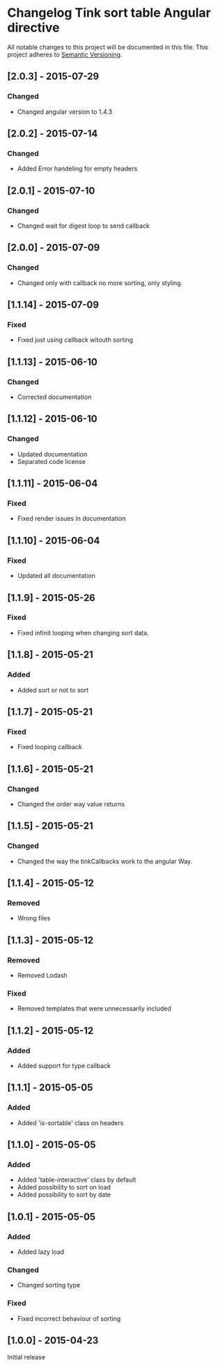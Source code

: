 # Changelog Tink sort table Angular directive

All notable changes to this project will be documented in this file.
This project adheres to [Semantic Versioning](http://semver.org/).

<!--
## [Unreleased] - [unreleased]

### Added
### Changed
### Deprecated
### Removed
### Fixed
### Security
-->
## [2.0.3] - 2015-07-29

### Changed
- Changed angular version to 1.4.3

## [2.0.2] - 2015-07-14

### Changed
- Added Error handeling for empty headers

## [2.0.1] - 2015-07-10

### Changed
- Changed wait for digest loop to send callback

## [2.0.0] - 2015-07-09

### Changed
- Changed only with callback no more sorting, only styling.

## [1.1.14] - 2015-07-09

### Fixed
- Fixed just using callback witouth sorting


## [1.1.13] - 2015-06-10

### Changed
- Corrected documentation



## [1.1.12] - 2015-06-10

### Changed
- Updated documentation
- Separated code license



## [1.1.11] - 2015-06-04

### Fixed
- Fixed render issues in documentation



## [1.1.10] - 2015-06-04

### Fixed
- Updated all documentation



## [1.1.9] - 2015-05-26

### Fixed
- Fixed infinit looping when changing sort data.



## [1.1.8] - 2015-05-21

### Added
- Added sort or not to sort



## [1.1.7] - 2015-05-21

### Fixed
- Fixed looping callback



## [1.1.6] - 2015-05-21

### Changed
- Changed the order way value returns



## [1.1.5] - 2015-05-21

### Changed
- Changed the way the tinkCallbacks work to the angular Way.



## [1.1.4] - 2015-05-12

### Removed
- Wrong files



## [1.1.3] - 2015-05-12

### Removed
- Removed Lodash

### Fixed
- Removed templates that were unnecessarily included



## [1.1.2] - 2015-05-12

### Added
- Added support for type callback



## [1.1.1] - 2015-05-05

### Added
- Added 'is-sortable' class on headers



## [1.1.0] - 2015-05-05

### Added
- Added 'table-interactive' class by default
- Added possibility to sort on load
- Added possibility to sort by date



## [1.0.1] - 2015-05-05

### Added
- Added lazy load

### Changed
- Changed sorting type

### Fixed
- Fixed incorrect behaviour of sorting



## [1.0.0] - 2015-04-23

Initial release
